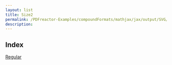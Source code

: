 ```yaml
---
layout: list
title: Size2
permalink: /PDFreactor-Examples/compoundFormats/mathjax/jax/output/SVG/fonts/TeX/Size2/
description: 
---
```


## Index
<div class="boxes">
                            <a href="/compare.html2pdf.tools/PDFreactor-Examples/compoundFormats/mathjax/jax/output/SVG/fonts/TeX/Size2/Regular/">
                                Regular
                            </a>
</div>


